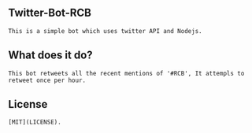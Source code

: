 ## Twitter-Bot-RCB
    
    This is a simple bot which uses twitter API and Nodejs. 

## What does it do?

    This bot retweets all the recent mentions of '#RCB', It attempls to retweet once per hour.

## License

    [MIT](LICENSE).